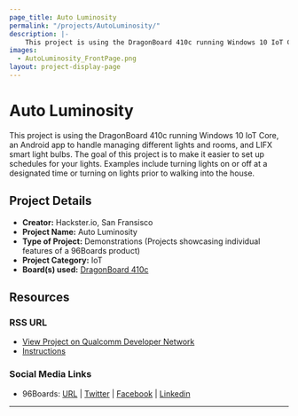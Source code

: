 ```yaml
---
page_title: Auto Luminosity
permalink: "/projects/AutoLuminosity/"
description: |-
    This project is using the DragonBoard 410c running Windows 10 IoT Core, an Android app to handle managing different lights and rooms, and LIFX smart light bulbs. The goal of this project is to make it easier to set up schedules for your lights. Examples include turning lights on or off at a designated time or turning on lights prior to walking into the house.
images:
  - AutoLuminosity_FrontPage.png
layout: project-display-page
---
```

# Auto Luminosity

This project is using the DragonBoard 410c running Windows 10 IoT Core, an Android app to handle managing different lights and rooms, and LIFX smart light bulbs. The goal of this project is to make it easier to set up schedules for your lights. Examples include turning lights on or off at a designated time or turning on lights prior to walking into the house.

## Project Details

- **Creator:** Hackster.io, San Fransisco
- **Project Name:** Auto Luminosity
- **Type of Project:** Demonstrations (Projects showcasing individual features of a 96Boards product)
- **Project Category:** IoT
- **Board(s) used:** [DragonBoard 410c](http://www.96boards.org/product/dragonboard410c/)

## Resources

### RSS URL

- [View Project on Qualcomm Developer Network](https://developer.qualcomm.com/project/auto-luminosity)
- [Instructions](https://www.hackster.io/brandmooffin/auto-luminosity-dc0202)

### Social Media Links

- 96Boards: [URL](http://www.96boards.org/) &#124; [Twitter](https://twitter.com/96boards) &#124; [Facebook](https://www.facebook.com/96Boards) &#124; [Linkedin](https://www.linkedin.com/showcase/6637095/)


***
